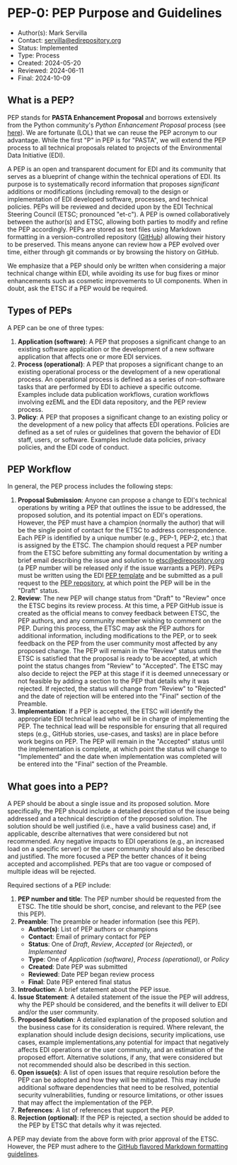 # PEP-0: PEP Purpose and Guidelines

- Author(s): Mark Servilla
- Contact: servilla@edirepository.org
- Status: Implemented
- Type: Process
- Created: 2024-05-20
- Reviewed: 2024-06-11
- Final: 2024-10-09

## What is a PEP?

PEP stands for **PASTA Enhancement Proposal** and borrows extensively from the Python community's *Python Enhancement Proposal* process (see [here](https://peps.python.org/pep-0001)). We are fortunate (LOL) that we can reuse the PEP acronym to our advantage. While the first "P" in PEP is for "PASTA", we will extend the PEP process to all technical proposals related to projects of the Environmental Data Initiative (EDI).

A PEP is an open and transparent document for EDI and its community that serves as a blueprint of change within the technical operations of EDI. Its purpose is to systematically record information that proposes *significant* additions or modifications (including removal) to the design or implementation of EDI developed software, processes, and technical policies. PEPs will be reviewed and decided upon by the EDI Technical Steering Council (ETSC; pronounced "et-c"). A PEP is owned collaboratively between the author(s) and ETSC, allowing both parties to modify and refine the PEP accordingly. PEPs are stored as text files using Markdown formatting in a version-controlled repository ([GitHub](https://github.com/PASTAplus/PEP)) allowing their history to be preserved. This means anyone can review how a PEP evolved over time, either through git commands or by browsing the history on GitHub.

We emphasize that a PEP should only be written when considering a major technical change within EDI, while avoiding its use for bug fixes or minor enhancements such as cosmetic improvements to UI components. When in doubt, ask the ETSC if a PEP would be required.

## Types of PEPs

A PEP can be one of three types:

1. **Application (software)**: A PEP that proposes a significant change to an existing software application or the development of a new software application that affects one or more EDI services.
2. **Process (operational)**: A PEP that proposes a significant change to an existing operational process or the development of a new operational process. An operational process is defined as a series of non-software tasks that are performed by EDI to achieve a specific outcome. Examples include data publication workflows, curation workflows involving ezEML and the EDI data repository, and the PEP review process.
3. **Policy**: A PEP that proposes a significant change to an existing policy or the development of a new policy that affects EDI operations. Policies are defined as a set of rules or guidelines that govern the behavior of EDI staff, users, or software. Examples include data policies, privacy policies, and the EDI code of conduct.

## PEP Workflow

In general, the PEP process includes the following steps:

1. **Proposal Submission**: Anyone can propose a change to EDI's technical operations by writing a PEP that outlines the issue to be addressed, the proposed solution, and its potential impact on EDI's operations. However, the PEP must have a champion (normally the author) that will be the single point of contact for the ETSC to address correspondence. Each PEP is identified by a unique number (e.g., PEP-1, PEP-2, etc.) that is assigned by the ETSC. The champion should request a PEP number from the ETSC before submitting any formal documentation by writing a brief email describing the issue and solution to etsc@edirepository.org (a PEP number will be released only if the issue warrants a PEP). PEPs must be written using the EDI [PEP template](https://github.com/PASTAplus/PEP/blob/main/pep-template.md) and be submitted as a pull request to the [PEP repository](https://github.com/PASTAplus/PEP), at which point the PEP will be in the "Draft" status.
2. **Review**: The new PEP will change status from "Draft" to "Review" once the ETSC begins its review process. At this time, a PEP GitHub issue is created as the official means to convey feedback between ETSC, the PEP authors, and any community member wishing to comment on the PEP. During this process, the ETSC may ask the PEP authors for additional information, including modifications to the PEP, or to seek feedback on the PEP from the user community most affected by any proposed change. The PEP will remain in the "Review" status until the ETSC is satisfied that the proposal is ready to be accepted, at which point the status changes from "Review" to "Accepted". The ETSC may also decide to reject the PEP at this stage if it is deemed unnecessary or not feasible by adding a section to the PEP that details why it was rejected. If rejected, the status will change from "Review" to "Rejected" and the date of rejection will be entered into the "Final" section of the Preamble.
3. **Implementation**: If a PEP is accepted, the ETSC will identify the appropriate EDI technical lead who will be in charge of implementing the PEP. The technical lead will be responsible for ensuring that all required steps (e.g., GitHub stories, use-cases, and tasks) are in place before work begins on PEP. The PEP will remain in the "Accepted" status until the implementation is complete, at which point the status will change to "Implemented" and the date when implementation was completed will be entered into the "Final" section of the Preamble.

## What goes into a PEP?

A PEP should be about a single issue and its proposed solution. More specifically, the PEP should include a detailed description of the issue being addressed and a technical description of the proposed solution. The solution should be well justified (i.e., have a valid business case) and, if applicable, describe alternatives that were considered but not recommended. Any negative impacts to EDI operations (e.g., an increased load on a specific server) or the user community should also be described and justified. The more focused a PEP the better chances of it being accepted and accomplished. PEPs that are too vague or composed of multiple ideas will be rejected.

Required sections of a PEP include:

1. **PEP number and title**: The PEP number should be requested from the ETSC. The title should be short, concise, and relevant to the PEP (see this PEP).
2. **Preamble**: The preamble or header information (see this PEP).
    - **Author(s)**: List of PEP authors or champions
    - **Contact**: Email of primary contact for PEP
    - **Status**: One of *Draft*, *Review*, *Accepted* (or *Rejected*), or *Implemented*
    - **Type**: One of *Application (software)*, *Process (operational)*, or *Policy*
    - **Created**: Date PEP was submitted
    - **Reviewed**: Date PEP began review process
    - **Final**: Date PEP entered final status
3. **Introduction**: A brief statement about the PEP issue.
4. **Issue Statement**: A detailed statement of the issue the PEP will address, why the PEP should be considered, and the benefits it will deliver to EDI and/or the user community.
5. **Proposed Solution**: A detailed explanation of the proposed solution and the business case for its consideration is required. Where relevant, the explanation should include design decisions, security implications, use cases, example implementations,any potential for impact that negatively affects EDI operations or the user community, and an estimation of the proposed effort. Alternative solutions, if any, that were considered but not recommended should also be described in this section.
6. **Open issue(s)**: A list of open issues that require resolution before the PEP can be adopted and how they will be mitigated. This may include additional software dependencies that need to be resolved, potential security vulnerabilities, funding or resource limitations, or other issues that may affect the implementation of the PEP.
7. **References**: A list of references that support the PEP.
8. **Rejection (optional)**: If the PEP is rejected, a section should be added to the PEP by ETSC that details why it was rejected.

A PEP may deviate from the above form with prior approval of the ETSC. However, the PEP must adhere to the [GitHub flavored Markdown formatting guidelines](https://github.github.com/gfm/).